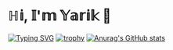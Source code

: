 # ℍ𝕚, 𝕀'𝕞 𝕐𝕒𝕣𝕚𝕜 👋
[![Typing SVG](https://readme-typing-svg.herokuapp.com?color=%2336BCF7&lines=Computer+science+student)](https://git.io/typing-svg)
[![trophy](https://github-profile-trophy.vercel.app/?username=WarriorOFlonelinesS&theme=onedark)](https://github.com/ryo-ma/github-profile-trophy)
[![Anurag's GitHub stats](https://github-readme-stats.vercel.app/api?WarriorOFlonelinesS=anuraghazra)](https://github.com/anuraghazra/github-readme-stats)
